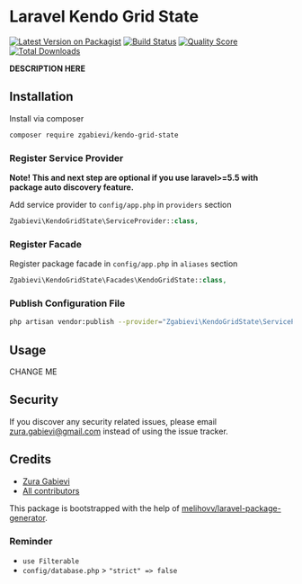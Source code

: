 # Laravel Kendo Grid State

[![Latest Version on Packagist](https://img.shields.io/packagist/v/zgabievi/kendo-grid-state.svg?style=flat-square)](https://packagist.org/packages/beyondcode/laravel-self-diagnosis)
[![Build Status](https://img.shields.io/travis/zgabievi/laravel-kendo-grid-state/master.svg?style=flat-square)](https://travis-ci.org/zgabievi/laravel-kendo-grid-state)
[![Quality Score](https://img.shields.io/scrutinizer/g/zgabievi/laravel-kendo-grid-state.svg?style=flat-square)](https://scrutinizer-ci.com/g/zgabievi/laravel-kendo-grid-state)
[![Total Downloads](https://img.shields.io/packagist/dt/zgabievi/kendo-grid-state.svg?style=flat-square)](https://packagist.org/packages/zgabievi/kendo-grid-state)

**DESCRIPTION HERE**

## Installation

Install via composer
```bash
composer require zgabievi/kendo-grid-state
```

### Register Service Provider

**Note! This and next step are optional if you use laravel>=5.5 with package
auto discovery feature.**

Add service provider to `config/app.php` in `providers` section
```php
Zgabievi\KendoGridState\ServiceProvider::class,
```

### Register Facade

Register package facade in `config/app.php` in `aliases` section
```php
Zgabievi\KendoGridState\Facades\KendoGridState::class,
```

### Publish Configuration File

```bash
php artisan vendor:publish --provider="Zgabievi\KendoGridState\ServiceProvider" --tag="config"
```

## Usage

CHANGE ME

## Security

If you discover any security related issues, please email zura.gabievi@gmail.com
instead of using the issue tracker.

## Credits

- [Zura Gabievi](https://github.com/zgabievi/kendo-grid-state)
- [All contributors](https://github.com/zgabievi/kendo-grid-state/graphs/contributors)

This package is bootstrapped with the help of
[melihovv/laravel-package-generator](https://github.com/melihovv/laravel-package-generator).


### Reminder
- `use Filterable`
- `config/database.php` > `"strict" => false`
